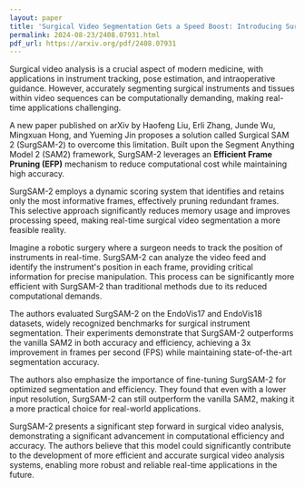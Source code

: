 ```yaml
---
layout: paper
title: 'Surgical Video Segmentation Gets a Speed Boost: Introducing SurgSAM-2'
permalink: 2024-08-23/2408.07931.html
pdf_url: https://arxiv.org/pdf/2408.07931
---
```


Surgical video analysis is a crucial aspect of modern medicine, with applications in instrument tracking, pose estimation, and intraoperative guidance. However, accurately segmenting surgical instruments and tissues within video sequences can be computationally demanding, making real-time applications challenging. 

A new paper published on arXiv by Haofeng Liu, Erli Zhang, Junde Wu, Mingxuan Hong, and Yueming Jin proposes a solution called Surgical SAM 2 (SurgSAM-2) to overcome this limitation. Built upon the Segment Anything Model 2 (SAM2) framework, SurgSAM-2 leverages an **Efficient Frame Pruning (EFP)** mechanism to reduce computational cost while maintaining high accuracy. 

SurgSAM-2 employs a dynamic scoring system that identifies and retains only the most informative frames, effectively pruning redundant frames. This selective approach significantly reduces memory usage and improves processing speed, making real-time surgical video segmentation a more feasible reality.

Imagine a robotic surgery where a surgeon needs to track the position of instruments in real-time. SurgSAM-2 can analyze the video feed and identify the instrument's position in each frame, providing critical information for precise manipulation. This process can be significantly more efficient with SurgSAM-2 than traditional methods due to its reduced computational demands. 

The authors evaluated SurgSAM-2 on the EndoVis17 and EndoVis18 datasets, widely recognized benchmarks for surgical instrument segmentation. Their experiments demonstrate that SurgSAM-2 outperforms the vanilla SAM2 in both accuracy and efficiency, achieving a 3x improvement in frames per second (FPS) while maintaining state-of-the-art segmentation accuracy. 

The authors also emphasize the importance of fine-tuning SurgSAM-2 for optimized segmentation and efficiency. They found that even with a lower input resolution, SurgSAM-2 can still outperform the vanilla SAM2, making it a more practical choice for real-world applications.

SurgSAM-2 presents a significant step forward in surgical video analysis, demonstrating a significant advancement in computational efficiency and accuracy. The authors believe that this model could significantly contribute to the development of more efficient and accurate surgical video analysis systems, enabling more robust and reliable real-time applications in the future.